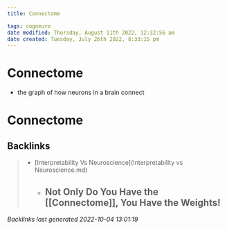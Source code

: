 ```yaml
---
title: Connectome

tags: cogneuro 
date modified: Thursday, August 11th 2022, 12:32:56 am
date created: Tuesday, July 26th 2022, 8:33:15 pm
---
```


# Connectome
- the graph of how neurons in a brain connect

# Connectome

## Backlinks

> - [Interpretability Vs Neuroscience](Interpretability vs Neuroscience.md)
>   - ## Not Only Do You Have the [[Connectome]], You Have the Weights!

_Backlinks last generated 2022-10-04 13:01:19_
